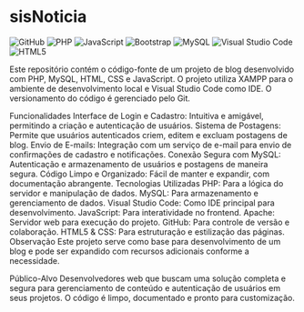 # sisNoticia

![GitHub](https://img.shields.io/badge/github-%23121011.svg?style=for-the-badge&logo=github&logoColor=white)   ![PHP](https://img.shields.io/badge/php-%23777BB4.svg?style=for-the-badge&logo=php&logoColor=white)   ![JavaScript](https://img.shields.io/badge/javascript-%23323330.svg?style=for-the-badge&logo=javascript&logoColor=%23F7DF1E)    ![Bootstrap](https://img.shields.io/badge/bootstrap-%238511FA.svg?style=for-the-badge&logo=bootstrap&logoColor=white)   ![MySQL](https://img.shields.io/badge/mysql-4479A1.svg?style=for-the-badge&logo=mysql&logoColor=white)   ![Visual Studio Code](https://img.shields.io/badge/Visual%20Studio%20Code-0078d7.svg?style=for-the-badge&logo=visual-studio-code&logoColor=white)    ![HTML5](https://img.shields.io/badge/html5-%23E34F26.svg?style=for-the-badge&logo=html5&logoColor=white)   
 
Este repositório contém o código-fonte de um projeto de blog desenvolvido com PHP, MySQL, HTML, CSS e JavaScript. O projeto utiliza XAMPP para o ambiente de desenvolvimento local e Visual Studio Code como IDE. O versionamento do código é gerenciado pelo Git.
 
Funcionalidades
Interface de Login e Cadastro: Intuitiva e amigável, permitindo a criação e autenticação de usuários.
Sistema de Postagens: Permite que usuários autenticados criem, editem e excluam postagens de blog.
Envio de E-mails: Integração com um serviço de e-mail para envio de confirmações de cadastro e notificações.
Conexão Segura com MySQL: Autenticação e armazenamento de usuários e postagens de maneira segura.
Código Limpo e Organizado: Fácil de manter e expandir, com documentação abrangente.
Tecnologias Utilizadas
PHP: Para a lógica do servidor e manipulação de dados.
MySQL: Para armazenamento e gerenciamento de dados.
Visual Studio Code: Como IDE principal para desenvolvimento.
JavaScript: Para interatividade no frontend.
Apache: Servidor web para execução do projeto.
GitHub: Para controle de versão e colaboração.
HTML5 & CSS: Para estruturação e estilização das páginas.
Observação
Este projeto serve como base para desenvolvimento de um blog e pode ser expandido com recursos adicionais conforme a necessidade.

Público-Alvo
Desenvolvedores web que buscam uma solução completa e segura para gerenciamento de conteúdo e autenticação de usuários em seus projetos. O código é limpo, documentado e pronto para customização.

